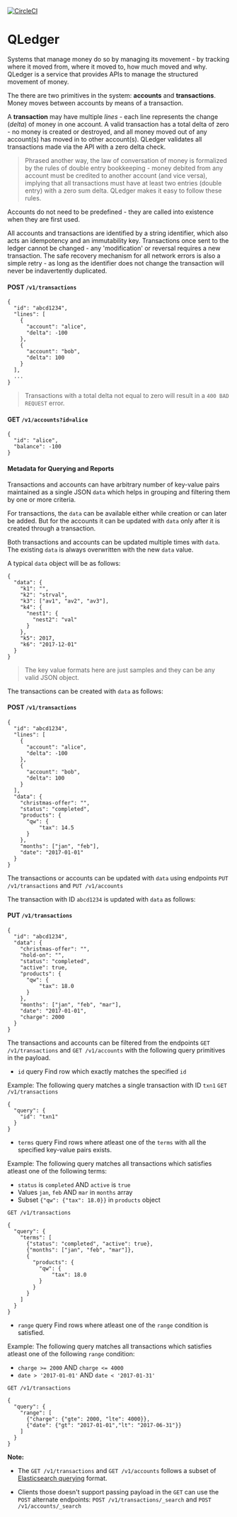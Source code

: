 [![CircleCI](https://circleci.com/gh/RealImage/QLedger.svg?style=svg)](https://circleci.com/gh/RealImage/QLedger)

# QLedger
Systems that manage money do so by managing its movement - by tracking where it moved from, where it moved to, how much moved and why. QLedger is a service that provides APIs to manage the structured movement of money. 

The there are two primitives in the system: **accounts** and **transactions**. Money moves between accounts by means of a transaction. 

A **transaction** may have multiple *lines* - each line represents the change (*delta*) of money in one account. A valid transaction has a total delta of zero - no money is created or destroyed, and all money moved out of any account(s) has moved in to other account(s). QLedger validates all transactions made via the API with a zero delta check.

> Phrased another way, the law of conversation of money is formalized by the rules of double entry bookkeeping - money debited from any account must be credited to another account (and vice versa), implying that all transactions must have at least two entries (double entry) with a zero sum delta. QLedger makes it easy to follow these rules. 

Accounts do not need to be predefined - they are called into existence when they are first used. 

All accounts and transactions are identified by a string identifier, which also acts an idempotency and an immutability key. Transactions once sent to the ledger cannot be changed - any 'modification' or reversal requires a new transaction. The safe recovery mechanism for all network errors is also a simple retry - as long as the identifier does not change the transaction will never be indavertently duplicated. 

#### POST `/v1/transactions`
```
{
  "id": "abcd1234",
  "lines": [
    {
      "account": "alice",
      "delta": -100
    },
    {
      "account": "bob",
      "delta": 100
    }
  ],
  ...
}
```
> Transactions with a total delta not equal to zero will result in a `400 BAD REQUEST` error.

#### GET `/v1/accounts?id=alice`
```
{
  "id": "alice",
  "balance": -100
}
```


#### Metadata for Querying and Reports

Transactions and accounts can have arbitrary number of key-value pairs maintained as a single JSON `data` which helps in grouping and filtering them by one or more criteria.

For transactions, the `data` can be available either while creation or can later be added. But for the accounts it can be updated with `data` only after it is created through a transaction.

Both transactions and accounts can be updated multiple times with `data`. The existing `data` is always overwritten with the new `data` value.

A typical `data` object will be as follows:
```
{
  "data": {
    "k1": "",
    "k2": "strval",
    "k3": ["av1", "av2", "av3"],
    "k4": {
      "nest1": {
        "nest2": "val"
      }
    },
    "k5": 2017,
    "k6": "2017-12-01"
  }
}
```
> The key value formats here are just samples and they can be any valid JSON object.

The transactions can be created with `data` as follows:
#### POST `/v1/transactions`
```
{
  "id": "abcd1234",
  "lines": [
    {
      "account": "alice",
      "delta": -100
    },
    {
      "account": "bob",
      "delta": 100
    }
  ],
  "data": {
    "christmas-offer": "",
    "status": "completed",
    "products": {
      "qw": {
          "tax": 14.5
      }
    },
    "months": ["jan", "feb"],
    "date": "2017-01-01"
  }
}
```

The transactions or accounts can be updated with `data` using endpoints `PUT /v1/transactions` and `PUT /v1/accounts`

The transaction with ID `abcd1234` is updated with `data` as follows:
#### PUT `/v1/transactions`
```
{
  "id": "abcd1234",
  "data": {
    "christmas-offer": "",
    "hold-on": "",
    "status": "completed",
    "active": true,
    "products": {
      "qw": {
          "tax": 18.0
      }
    },
    "months": ["jan", "feb", "mar"],
    "date": "2017-01-01",
    "charge": 2000
  }
}
```

The transactions and accounts can be filtered from the endpoints `GET /v1/transactions` and `GET /v1/accounts` with the following query primitives in the payload.

- `id` query
Find row which exactly matches the specified `id`

Example: The following query matches a single transaction with ID `txn1`
`GET /v1/transactions`
```
{
  "query": {
    "id": "txn1"
  }
}
```

- `terms` query
Find rows where atleast one of the `terms` with all the specified key-value pairs exists.

Example: The following query matches all transactions which satisfies atleast one of the following terms:
- `status` is `completed` AND `active` is `true`
-  Values `jan`, `feb` AND `mar` in `months` array
-  Subset `{"qw": {"tax": 18.0}}` in `products` object

`GET /v1/transactions`
```
{
  "query": {
    "terms": [
      {"status": "completed", "active": true},
      {"months": ["jan", "feb", "mar"]},
      {
        "products": {
          "qw": {
              "tax": 18.0
          }
        }
      }
    ]
  }
}
```

- `range` query
Find rows where atleast one of the `range`  condition is satisfied.

Example: The following query matches all transactions which satisfies atleast one of the following `range` condition:

- `charge >= 2000` AND `charge <= 4000`
- `date > '2017-01-01'` AND `date < '2017-01-31'`

`GET /v1/transactions`
```
{
  "query": {
    "range": [
      {"charge": {"gte": 2000, "lte": 4000}},
      {"date": {"gt": "2017-01-01","lt": "2017-06-31"}}
    ]
  }
}
```

**Note:**

- The `GET /v1/transactions` and `GET /v1/accounts` follows a subset of [Elasticsearch querying](https://www.elastic.co/guide/en/elasticsearch/reference/current/term-level-queries.html) format.

-  Clients those doesn't support passing payload in the `GET` can use the `POST` alternate endpoints: `POST /v1/transactions/_search` and `POST /v1/accounts/_search`
